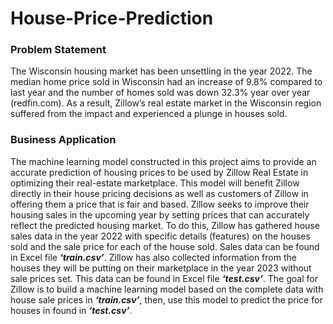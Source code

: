 # House-Price-Prediction

### Problem Statement
The Wisconsin housing market has been unsettling in the year 2022. The median home price sold in Wisconsin had an increase of 9.8% compared to last year and the number of homes sold was down 32.3% year over year (redfin.com). As a result, Zillow’s real estate market in the Wisconsin region suffered from the impact and experienced a plunge in houses sold.

### Business Application
The machine learning model constructed in this project aims to provide an accurate prediction of housing prices to be used by Zillow Real Estate in optimizing their real-estate marketplace. This model will benefit Zillow directly in their house pricing decisions as well as customers of Zillow in offering them a price that is fair and based. Zillow seeks to improve their housing sales in the upcoming year by setting prices that can accurately reflect the predicted housing market. To do this, Zillow has gathered house sales data in the year 2022 with specific details (features) on the houses sold and the sale price for each of the house sold. Sales data can be found in Excel file ***‘train.csv’***. Zillow has also collected information from the houses they will be putting on their marketplace in the year 2023 without sale prices set. This data can be found in Excel file ***‘test.csv’***. The goal for Zillow is to build a machine learning model based on the complete data with house sale prices in ***‘train.csv’***, then, use this model to predict the price for houses in found in ***‘test.csv’***.

